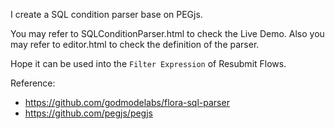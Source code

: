 I create a SQL condition parser base on PEGjs.

You may refer to SQLConditionParser.html to check the Live Demo.
Also you may refer to editor.html to check the definition of the parser.

Hope it can be used into the `Filter Expression` of Resubmit Flows.

Reference:
  + https://github.com/godmodelabs/flora-sql-parser
  + https://github.com/pegjs/pegjs
